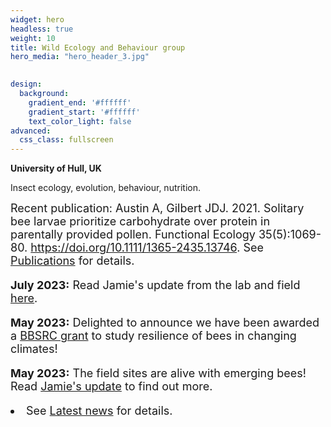 ```yaml
---
widget: hero
headless: true
weight: 10
title: Wild Ecology and Behaviour group
hero_media: "hero_header_3.jpg"

    
design:
  background:
    gradient_end: '#ffffff'
    gradient_start: '#ffffff'
    text_color_light: false
advanced:
  css_class: fullscreen
---
```

<style>
            .my_text
            {
                font-size:      18px;
            }
            em {
                color: #ff0000;
            }
</style>
        
**University of Hull, UK**

<div>Insect ecology, evolution, behaviour, nutrition.
</div>
<p>
<div class='my_text'>Recent publication:
Austin A, Gilbert JDJ. 2021. Solitary bee larvae prioritize carbohydrate over protein in parentally provided pollen. Functional Ecology 35(5):1069-80. <a href="https://doi.org/10.1111/1365-2435.13746">https://doi.org/10.1111/1365-2435.13746</a>. See <a href='/featured'>Publications</a> for details.
</div>
<p>
<div class='my_text'>
<p><b>July 2023:</b> Read Jamie's update from the lab and field <a href='post/field-update-from-jamie/'>here</a>.
<p><b>May 2023:</b> Delighted to announce we have been awarded a <a href='post/we-got-a-bbsrc-grant/'>BBSRC grant</a> to study resilience of bees in changing climates! 
<p><b>May 2023:</b> The field sites are alive with emerging bees! Read <a href='post/update-from-jamie/'>Jamie's update</a> to find out more.
<li> See <a href='#posts'>Latest news</a> for details.</div>
